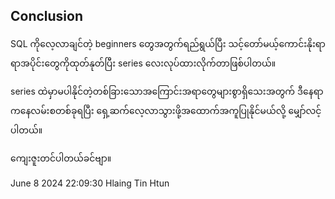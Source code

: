 ## Conclusion

SQL ကိုလေ့လာချင်တဲ့ beginners တွေအတွက်ရည်ရွယ်ပြီး သင့်တော်မယ့်ကောင်းနိုးရာရာအပိုင်းတွေကိုထုတ်နုတ်ပြီး series လေးလုပ်ထားလိုက်တာဖြစ်ပါတယ်။ <br /> 

series ထဲမှာမပါနိုင်တဲ့တစ်ခြားသောအကြောင်းအရာတွေများစွာရှိသေးအတွက် ဒီနေရာကနေလမ်းစတစ်ခုရပြီး ရှေ့ဆက်လေ့လာသွားဖို့အထောက်အကူပြုနိုင်မယ်လို့ မျှော်လင့်ပါတယ်။ <br /> 

ကျေးဇူးတင်ပါတယ်ခင်ဗျာ။ <br /> 

June 8 2024 22:09:30
Hlaing Tin Htun
